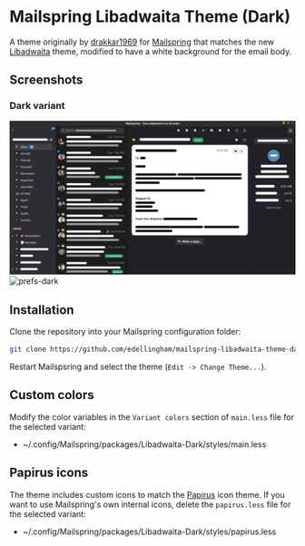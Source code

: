# Mailspring Libadwaita Theme (Dark)

A theme originally by [drakkar1969](https://github.com/drakkar1969/mailspring-libadwaita-theme) for [Mailspring](https://github.com/Foundry376/Mailspring) that matches the new [Libadwaita](https://gitlab.gnome.org/GNOME/libadwaita) theme, modified to have a white background for the email body.

## Screenshots

### Dark variant
<div align="left"><img src="screenshots/main-dark.jpg" alt="main-dark" /></div>
<div align="left"><img src="screenshots/prefs-dark.png" alt="prefs-dark" /></div>

## Installation

Clone the repository into your Mailspring configuration folder:

```bash
git clone https://github.com/edellingham/mailspring-libadwaita-theme-dark ~/.config/Mailspring/packages
```

Restart Mailspsring and select the theme (`Edit -> Change Theme...`).

## Custom colors

Modify the color variables in the `Variant colors` section of `main.less` file for the selected variant:
* ~/.config/Mailspring/packages/Libadwaita-Dark/styles/main.less

## Papirus icons

The theme includes custom icons to match the [Papirus](https://github.com/PapirusDevelopmentTeam/papirus-icon-theme) icon theme. If you want to use Mailspring's own internal icons, delete the `papirus.less` file for the selected variant:
* ~/.config/Mailspring/packages/Libadwaita-Dark/styles/papirus.less
